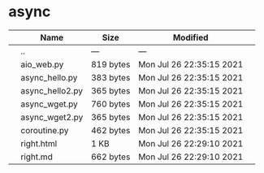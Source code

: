 async
=====

<table><thead><tr class="header"><th></th><th>Name</th><th>Size</th><th>Modified</th><th></th></tr></thead><tbody><tr class="odd"><td></td><td><span class="goup">..</span></td><td>—</td><td>—</td><td></td></tr><tr class="even"><td></td><td><span class="name">aio_web.py</span></td><td>819 bytes</td><td>Mon Jul 26 22:35:15 2021</td><td></td></tr><tr class="odd"><td></td><td><span class="name">async_hello.py</span></td><td>383 bytes</td><td>Mon Jul 26 22:35:15 2021</td><td></td></tr><tr class="even"><td></td><td><span class="name">async_hello2.py</span></td><td>365 bytes</td><td>Mon Jul 26 22:35:15 2021</td><td></td></tr><tr class="odd"><td></td><td><span class="name">async_wget.py</span></td><td>760 bytes</td><td>Mon Jul 26 22:35:15 2021</td><td></td></tr><tr class="even"><td></td><td><span class="name">async_wget2.py</span></td><td>365 bytes</td><td>Mon Jul 26 22:35:15 2021</td><td></td></tr><tr class="odd"><td></td><td><span class="name">coroutine.py</span></td><td>462 bytes</td><td>Mon Jul 26 22:35:15 2021</td><td></td></tr><tr class="even"><td></td><td><span class="name">right.html</span></td><td>1 KB</td><td>Mon Jul 26 22:29:10 2021</td><td></td></tr><tr class="odd"><td></td><td><span class="name">right.md</span></td><td>662 bytes</td><td>Mon Jul 26 22:29:10 2021</td><td></td></tr></tbody></table>
